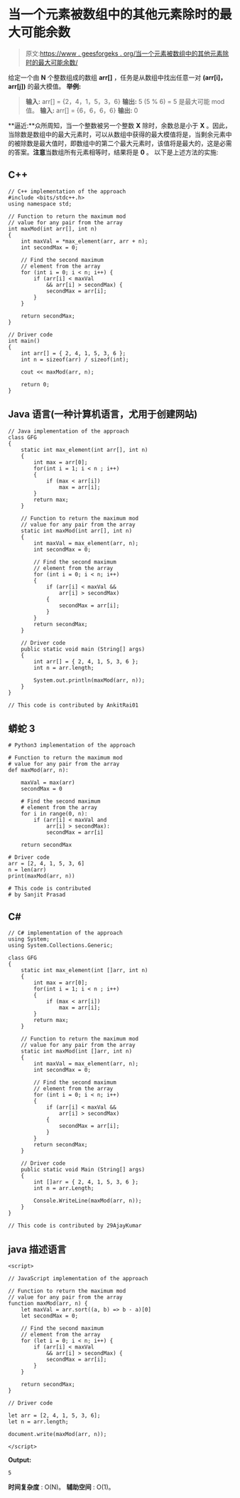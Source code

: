 # 当一个元素被数组中的其他元素除时的最大可能余数

> 原文:[https://www . geesforgeks . org/当一个元素被数组中的其他元素除时的最大可能余数/](https://www.geeksforgeeks.org/maximum-possible-remainder-when-an-element-is-divided-by-other-element-in-the-array/)

给定一个由 **N** 个整数组成的数组 **arr[]** ，任务是从数组中找出任意一对 **(arr[i]，arr[j])** 的最大模值。
**举例:**

> **输入:** arr[] = {2，4，1，5，3，6}
> **输出:** 5
> (5 % 6) = 5 是最大可能 mod 值。
> **输入:** arr[] = {6，6，6，6}
> **输出:** 0

**逼近:**众所周知，当一个整数被另一个整数 **X** 除时，余数总是小于 **X** 。因此，当除数是数组中的最大元素时，可以从数组中获得的最大模值将是，当剩余元素中的被除数是最大值时，即数组中的第二个最大元素时，该值将是最大的，这是必需的答案。**注意**当数组所有元素相等时，结果将是 **0** 。
以下是上述方法的实施:

## C++

```
// C++ implementation of the approach
#include <bits/stdc++.h>
using namespace std;

// Function to return the maximum mod
// value for any pair from the array
int maxMod(int arr[], int n)
{
    int maxVal = *max_element(arr, arr + n);
    int secondMax = 0;

    // Find the second maximum
    // element from the array
    for (int i = 0; i < n; i++) {
        if (arr[i] < maxVal
            && arr[i] > secondMax) {
            secondMax = arr[i];
        }
    }

    return secondMax;
}

// Driver code
int main()
{
    int arr[] = { 2, 4, 1, 5, 3, 6 };
    int n = sizeof(arr) / sizeof(int);

    cout << maxMod(arr, n);

    return 0;
}
```

## Java 语言(一种计算机语言，尤用于创建网站)

```
// Java implementation of the approach
class GFG
{
    static int max_element(int arr[], int n)
    {
        int max = arr[0];
        for(int i = 1; i < n ; i++)
        {
            if (max < arr[i])
                max = arr[i];
        }
        return max;
    }

    // Function to return the maximum mod
    // value for any pair from the array
    static int maxMod(int arr[], int n)
    {
        int maxVal = max_element(arr, n);
        int secondMax = 0;

        // Find the second maximum
        // element from the array
        for (int i = 0; i < n; i++)
        {
            if (arr[i] < maxVal &&
                arr[i] > secondMax)
            {
                secondMax = arr[i];
            }
        }
        return secondMax;
    }

    // Driver code
    public static void main (String[] args)
    {
        int arr[] = { 2, 4, 1, 5, 3, 6 };
        int n = arr.length;

        System.out.println(maxMod(arr, n));
    }
}

// This code is contributed by AnkitRai01
```

## 蟒蛇 3

```
# Python3 implementation of the approach

# Function to return the maximum mod
# value for any pair from the array
def maxMod(arr, n):

    maxVal = max(arr)
    secondMax = 0

    # Find the second maximum
    # element from the array
    for i in range(0, n):
        if (arr[i] < maxVal and
            arr[i] > secondMax):
            secondMax = arr[i]

    return secondMax

# Driver code
arr = [2, 4, 1, 5, 3, 6]
n = len(arr)
print(maxMod(arr, n))

# This code is contributed
# by Sanjit Prasad
```

## C#

```
// C# implementation of the approach
using System;
using System.Collections.Generic;

class GFG
{
    static int max_element(int []arr, int n)
    {
        int max = arr[0];
        for(int i = 1; i < n ; i++)
        {
            if (max < arr[i])
                max = arr[i];
        }
        return max;
    }

    // Function to return the maximum mod
    // value for any pair from the array
    static int maxMod(int []arr, int n)
    {
        int maxVal = max_element(arr, n);
        int secondMax = 0;

        // Find the second maximum
        // element from the array
        for (int i = 0; i < n; i++)
        {
            if (arr[i] < maxVal &&
                arr[i] > secondMax)
            {
                secondMax = arr[i];
            }
        }
        return secondMax;
    }

    // Driver code
    public static void Main (String[] args)
    {
        int []arr = { 2, 4, 1, 5, 3, 6 };
        int n = arr.Length;

        Console.WriteLine(maxMod(arr, n));
    }
}

// This code is contributed by 29AjayKumar
```

## java 描述语言

```
<script>

// JavaScript implementation of the approach

// Function to return the maximum mod
// value for any pair from the array
function maxMod(arr, n) {
    let maxVal = arr.sort((a, b) => b - a)[0]
    let secondMax = 0;

    // Find the second maximum
    // element from the array
    for (let i = 0; i < n; i++) {
        if (arr[i] < maxVal
            && arr[i] > secondMax) {
            secondMax = arr[i];
        }
    }

    return secondMax;
}

// Driver code

let arr = [2, 4, 1, 5, 3, 6];
let n = arr.length;

document.write(maxMod(arr, n));

</script>
```

**Output:** 

```
5
```

**时间复杂度** : O(N)。
**辅助空间** : O(1)。